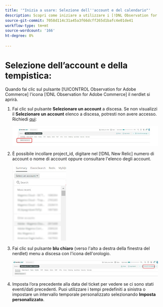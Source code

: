 ```yaml
---
title: '"Inizia a usare: Selezione dell''account e del calendario"'
description: Scopri come iniziare a utilizzare i [!DNL Observation for Adobe Commerce] nerdlet selezionando l’account e l’intervallo di tempo.
source-git-commit: 7058d114c31a45a3f66dcff265d1bafc4e01de41
workflow-type: tm+mt
source-wordcount: '166'
ht-degree: 0%

---
```


# Selezione dell’account e della tempistica:

Quando fai clic sul pulsante [!UICONTROL Observation for Adobe Commerce] l&#39;icona [!DNL Observation for Adobe Commerce] il nerdlet si aprirà.

1. Fai clic sul pulsante **Selezionare un account** a discesa. Se non visualizzi il **Selezionare un account** elenco a discesa, potresti non avere accesso. Richiedi [qui](https://adobe.sharepoint.com/sites/MG/it/IT%20Services%20Wiki/Requesting%20access%20to%20Magento%20Commerce%20New%20Relic.aspx):

   ![Selezionare un account](../../assets/tools/observation-for-adobe-commerce/start-using-1.jpeg)

1. È possibile incollare project_id, digitare nel [!DNL New Relic] numero di account o nome di account oppure consultare l&#39;elenco degli account.

   ![Sfoglia l&#39;elenco degli account](../../assets/tools/observation-for-adobe-commerce/start-using-2.jpg)

1. Fai clic sul pulsante **blu chiaro** (verso l&#39;alto a destra della finestra del nerdlet) menu a discesa con l&#39;icona dell&#39;orologio.

   ![Fai clic sul menu a discesa](../../assets/tools/observation-for-adobe-commerce/start-using-3.jpg)

1. Imposta l’ora precedente alla data del ticket per vedere se ci sono stati eventi/dati precedenti. Puoi utilizzare i tempi predefiniti a sinistra o impostare un intervallo temporale personalizzato selezionando **Imposta personalizzato**.
